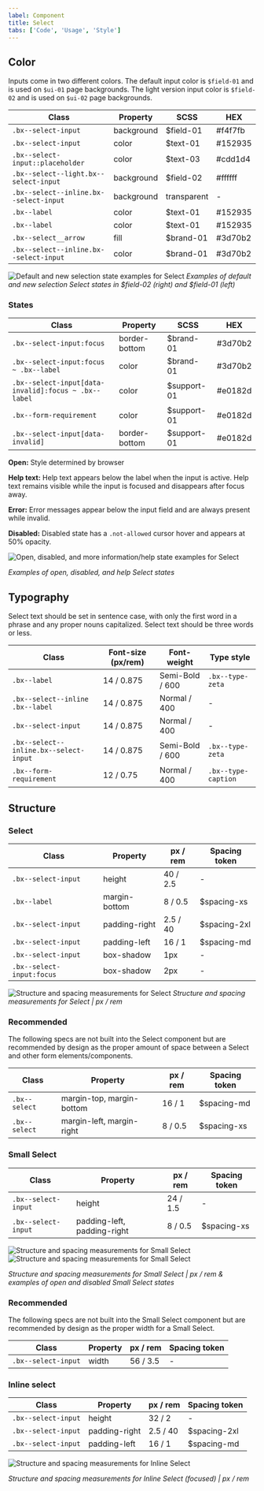 ```yaml
---
label: Component
title: Select
tabs: ['Code', 'Usage', 'Style']
---
```


## Color

Inputs come in two different colors. The default input color is `$field-01` and is used on `$ui-01` page backgrounds. The light version input color is `$field-02` and is used on `$ui-02` page backgrounds.

| Class                                  | Property   | SCSS        | HEX     |
| -------------------------------------- | ---------- | ----------- | ------- |
| `.bx--select-input`                    | background | $field-01   | #f4f7fb |
| `.bx--select-input`                    | color      | $text-01    | #152935 |
| `.bx--select-input::placeholder`       | color      | $text-03    | #cdd1d4 |
| `.bx--select--light.bx--select-input`  | background | $field-02   | #ffffff |
| `.bx--select--inline.bx--select-input` | background | transparent | -       |
| `.bx--label`                           | color      | $text-01    | #152935 |
| `.bx--label`                           | color      | $text-01    | #152935 |
| `.bx--select__arrow`                   | fill       | $brand-01   | #3d70b2 |
| `.bx--select--inline.bx--select-input` | color      | $brand-01   | #3d70b2 |

![Default and new selection state examples for Select](images/select-style-1.png)
_Examples of default and new selection Select states in $field-02 (right) and $field-01 (left)_

### States

| Class                                                | Property      | SCSS        | HEX     |
| ---------------------------------------------------- | ------------- | ----------- | ------- |
| `.bx--select-input:focus`                            | border-bottom | $brand-01   | #3d70b2 |
| `.bx--select-input:focus ~ .bx--label`               | color         | $brand-01   | #3d70b2 |
| `.bx--select-input[data-invalid]:focus ~ .bx--label` | color         | $support-01 | #e0182d |
| `.bx--form-requirement`                              | color         | $support-01 | #e0182d |
| `.bx--select-input[data-invalid]`                    | border-bottom | $support-01 | #e0182d |

**Open:** Style determined by browser

**Help text:** Help text appears below the label when the input is active. Help text remains visible while the input is focused and disappears after focus away.

**Error:** Error messages appear below the input field and are always present while invalid.

**Disabled:** Disabled state has a `.not-allowed` cursor hover and appears at 50% opacity.

<div class="image-component">
    <img src="images/select-style-3.png" alt="Open, disabled, and more information/help state examples for Select" />
</div>

_Examples of open, disabled, and help Select states_

## Typography

Select text should be set in sentence case, with only the first word in a phrase and any proper nouns capitalized. Select text should be three words or less.

| Class                                  | Font-size (px/rem) | Font-weight     | Type style          |
| -------------------------------------- | ------------------ | --------------- | ------------------- |
| `.bx--label`                           | 14 / 0.875         | Semi-Bold / 600 | `.bx--type-zeta`    |
| `.bx--select--inline .bx--label`       | 14 / 0.875         | Normal / 400    | -                   |
| `.bx--select-input`                    | 14 / 0.875         | Normal / 400    | -                   |
| `.bx--select--inline.bx--select-input` | 14 / 0.875         | Semi-Bold / 600 | `.bx--type-zeta`    |
| `.bx--form-requirement`                | 12 / 0.75          | Normal / 400    | `.bx--type-caption` |

## Structure

### Select

| Class                     | Property      | px / rem | Spacing token |
| ------------------------- | ------------- | -------- | ------------- |
| `.bx--select-input`       | height        | 40 / 2.5 | -             |
| `.bx--label`              | margin-bottom | 8 / 0.5  | $spacing-xs   |
| `.bx--select-input`       | padding-right | 2.5 / 40 | $spacing-2xl  |
| `.bx--select-input`       | padding-left  | 16 / 1   | $spacing-md   |
| `.bx--select-input`       | box-shadow    | 1px      | -             |
| `.bx--select-input:focus` | box-shadow    | 2px      | -             |

![Structure and spacing measurements for Select](images/select-style-2.png)
_Structure and spacing measurements for Select | px / rem_

### Recommended

The following specs are not built into the Select component but are recommended by design as the proper amount of space between a Select and other form elements/components.

| Class         | Property                  | px / rem | Spacing token |
| ------------- | ------------------------- | -------- | ------------- |
| `.bx--select` | margin-top, margin-bottom | 16 / 1   | $spacing-md   |
| `.bx--select` | margin-left, margin-right | 8 / 0.5  | $spacing-xs   |

### Small Select

| Class               | Property                    | px / rem | Spacing token |
| ------------------- | --------------------------- | -------- | ------------- |
| `.bx--select-input` | height                      | 24 / 1.5 | -             |
| `.bx--select-input` | padding-left, padding-right | 8 / 0.5  | $spacing-xs   |

<div class="image-grid">
  <div>
    <img src="images/select-style-4.png" alt="Structure and spacing measurements for Small Select"/>
  </div>
  <div>
    <img src="images/select-style-5.png" alt="Structure and spacing measurements for Small Select"/>
  </div>
</div>

_Structure and spacing measurements for Small Select | px / rem & examples of open and disabled Small Select states_

### Recommended

The following specs are not built into the Small Select component but are recommended by design as the proper width for a Small Select.

| Class               | Property | px / rem | Spacing token |
| ------------------- | -------- | -------- | ------------- |
| `.bx--select-input` | width    | 56 / 3.5 | -             |

### Inline select

| Class               | Property      | px / rem | Spacing token |
| ------------------- | ------------- | -------- | ------------- |
| `.bx--select-input` | height        | 32 / 2   | -             |
| `.bx--select-input` | padding-right | 2.5 / 40 | $spacing-2xl  |
| `.bx--select-input` | padding-left  | 16 / 1   | $spacing-md   |

<div class="image-component">
    <img src="images/select-style-6.png" alt="Structure and spacing measurements for Inline Select" />
</div>

_Structure and spacing measurements for Inline Select (focused) | px / rem_
